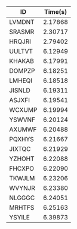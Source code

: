 |ID|Time(s)|
|-|-|
|LVMDNT|2.17868|
|SRASMR|2.30717|
|HRQJRI|2.79402|
|UULTVT|6.12949|
|KHAKAB|6.17991|
|DOMPZP|6.18251|
|LMHEQI|6.18518|
|JISNLD|6.19311|
|ASJXFI|6.19541|
|WCXUMP|6.19994|
|YSWVNF|6.20124|
|AXUMWF|6.20488|
|PQXHYS|6.21667|
|JIXTQC|6.21929|
|YZHOHT|6.22088|
|FHCXPO|6.22090|
|TKWJLM|6.23206|
|WVYNJR|6.23380|
|NLGGGC|6.24051|
|MRHTFS|6.25163|
|YSYILE|6.39873|
